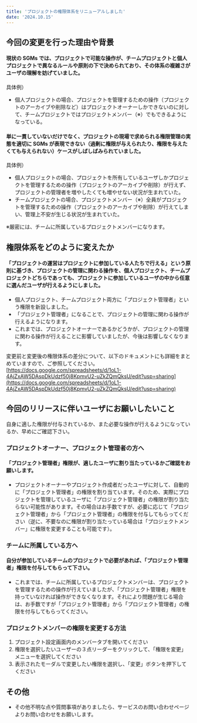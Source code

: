 ```yaml
---
title: 'プロジェクトの権限体系をリニューアルしました'
date: '2024.10.15'
---
```

## 今回の変更を行った理由や背景
#### 現状の SGMs では、プロジェクトで可能な操作が、チームプロジェクトと個人プロジェクトで異なるルールや原則の下で決められており、その体系の複雑さがユーザの理解を妨げていました。
具体例）
- 個人プロジェクトの場合、プロジェクトを管理するための操作（プロジェクトのアーカイブや削除など）はプロジェクトオーナーしかできないのに対して、チームプロジェクトではプロジェクトメンバー（※）でもできるようになっている。

#### 単に一貫していないだけでなく、プロジェクトの現場で求められる権限管理の実態を適切に SGMs が表現できない（過剰に権限が与えられたり、権限を与えたくても与えられない）ケースがしばしばみられていました。
具体例）
- 個人プロジェクトの場合、プロジェクトを所有しているユーザしかプロジェクトを管理するための操作（プロジェクトのアーカイブや削除）が行えず、プロジェクトの管理者を増やしたくても増やせない状況が生まれていた。
- チームプロジェクトの場合、プロジェクトメンバー（※）全員がプロジェクトを管理するための操作（プロジェクトのアーカイブや削除）が行えてしまい、管理上不安が生じる状況が生まれていた。

※厳密には、チームに所属しているプロジェクトメンバーになります。

## 権限体系をどのように変えたか
#### 「プロジェクトの運営はプロジェクトに参加している人たちで行える」という原則に基づき、プロジェクトの管理に関わる操作を、個人プロジェクト、チームプロジェクトどちらであっても、プロジェクトに参加しているユーザの中から任意に選んだユーザが行えるようにしました。
- 個人プロジェクト、チームプロジェクト両方に「プロジェクト管理者」という権限を新設しました。
- 「プロジェクト管理者」になることで、プロジェクトの管理に関わる操作が行えるようになります。
- これまでは、プロジェクトオーナーであるかどうかが、プロジェクトの管理に関わる操作が行えることに影響していましたが、今後は影響しなくなります。
 
変更前と変更後の権限体系の差分について、以下のドキュメントにも詳細をまとめていますので、ご参照してください。
[https://docs.google.com/spreadsheets/d/1oL1-4AjZxAW5DAspDkUdzf50j8KpmvU2-uZkZQmQksU/edit?usp=sharing](https://docs.google.com/spreadsheets/d/1oL1-4AjZxAW5DAspDkUdzf50j8KpmvU2-uZkZQmQksU/edit?usp=sharing)

## 今回のリリースに伴いユーザにお願いしたいこと

自身に適した権限が付与されているか、また必要な操作が行えるようになっているか、早めにご確認下さい。

### プロジェクトオーナー、プロジェクト管理者の方へ
#### 「プロジェクト管理者」権限が、適したユーザに割り当たっているかご確認をお願いします。
- プロジェクトオーナーやプロジェクト作成者だったユーザに対して、自動的に「プロジェクト管理者」の権限を割り当ています。そのため、実際にプロジェクトを管理しているユーザに「プロジェクト管理者」の権限が割り当たらない可能性があります。その場合はお手数ですが、必要に応じて「プロジェクト管理者」から「プロジェクト管理者」の権限を付与してもらってください（逆に、不要なのに権限が割り当たっている場合は「プロジェクトメンバー」に権限を変更することも可能です）。
 
### チームに所属している方へ
#### 自分が参加しているチームのプロジェクトで必要があれば、「プロジェクト管理者」権限を付与してもらって下さい。
- これまでは、チームに所属しているプロジェクトメンバーは、プロジェクトを管理するための操作が行えていましたが、「プロジェクト管理者」権限を持っていなければ操作ができなくなります。それにより問題が生じる場合は、お手数ですが「プロジェクト管理者」から「プロジェクト管理者」の権限を付与してもらってください。

### プロジェクトメンバーの権限を変更する方法
1. プロジェクト設定画面内のメンバータブを開いてください
2. 権限を選択したいユーザーの３点リーダーをクリックして、「権限を変更」メニューを選択してください
3. 表示されたモーダルで変更したい権限を選択し、「変更」ボタンを押下してください

## その他
- その他不明な点や質問事項がありましたら、サービスのお問い合わせページよりお問い合わせをお願いします。
